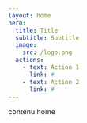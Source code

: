 ```yaml
---
layout: home
hero:
  title: Title
  subtitle: Subtitle
  image:
    src: /logo.png
  actions:
    - text: Action 1
      link: #
    - text: Action 2
      link: #
---
```


contenu home